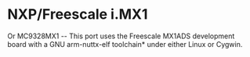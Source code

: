 NXP/Freescale i.MX1
===================

Or MC9328MX1 -- This port uses the Freescale MX1ADS development board
with a GNU arm-nuttx-elf toolchain\* under either Linux or Cygwin.
